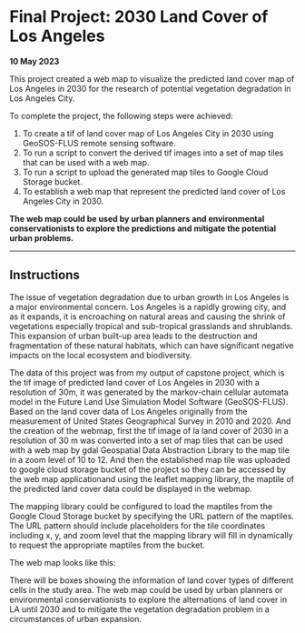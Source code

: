 # Final Project: 2030 Land Cover of Los Angeles

**10 May 2023**

This project created a web map to visualize the predicted land cover map of Los Angeles in 2030 
for the research of potential vegetation degradation in Los Angeles City. 

To complete the project, the following steps were achieved:

1. To create a tif of land cover map of Los Angeles City in 2030 using GeoSOS-FLUS remote sensing software.
2. To run a script to convert the derived tif images into a set of map tiles that can be used
   with a web map.
3. To run a script to upload the generated map tiles to Google Cloud Storage bucket.
4. To establish a web map that represent the predicted land cover of Los Angeles City in 2030.

**The web map could be used by urban planners and environmental conservationists to explore the predictions and mitigate the potential urban problems.** 


----------------

## Instructions

The issue of vegetation degradation due to urban growth in Los Angeles is a major environmental concern. 
Los Angeles is a rapidly growing city, and as it expands, it is encroaching on natural areas and causing 
the shrink of vegetations especially tropical and sub-tropical grasslands and shrublands. This expansion 
of urban built-up area leads to the destruction and fragmentation of these natural habitats, which can 
have significant negative impacts on the local ecosystem and biodiversity.

The data of this project was from my output of capstone project, which is the tif image of predicted land 
cover of Los Angeles in 2030 with a resolution of 30m, it was generated by the markov-chain cellular automata model 
in the Future Land Use Simulation Model Software (GeoSOS-FLUS). Based on the land cover data of Los Angeles originally 
from the measurement of United States Geographical Survey in 2010 and 2020. And the creation of the webmap, first the 
tif image of la land cover of 2030 in a resolution of 30 m was converted into a set of map tiles that can be used with 
a web map by gdal Geospatial Data Abstraction Library to the map tile in a zoom level of 10 to 12.
And then the established map tile was uploaded to google cloud storage bucket of the project so they can be accessed by 
the web map applicationand using the leaflet mapping library, the maptile of the predicted land cover data could be displayed in the webmap.  

The mapping library could be configured to load the maptiles from the Google Cloud Storage bucket by specifying the URL pattern of the maptiles. 
The URL pattern should include placeholders for the tile coordinates including x, y, and zoom level that the mapping library will fill in 
dynamically to request the appropriate maptiles from the bucket.


The web map looks like this:

There will be boxes showing the information of land cover types of different cells in the study area.
 The web map could be used by urban planners or environmental conservationists to explore the alternations 
of land cover in LA until 2030 and to mitigate the vegetation degradation problem in a circumstances of urban expansion.